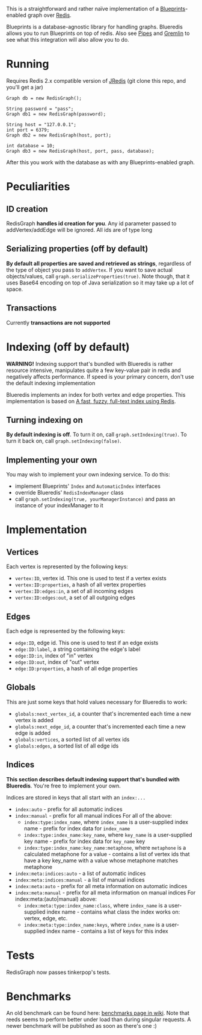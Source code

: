 This is a straightforward and rather naïve implementation of a [Blueprints](http://blueprints.tinkerpop.com/)-enabled
graph over [Redis](http://code.google.com/p/redis/).

Blueprints is a database-agnostic library for handling graphs. Blueredis allows you to run Blueprints on top of redis.
Also see [Pipes](http://pipes.tinkerpop.com/) and [Gremlin](http://gremlin.tinkerpop.com/) to see what this integration
will also allow you to do.

Running
===

Requires Redis 2.x compatible version of [JRedis](http://github.com/alphazero/jredis) (git clone this repo, and you'll get a jar)


    Graph db = new RedisGraph();
    
    String password = "pass";
    Graph db1 = new RedisGraph(password);

    String host = "127.0.0.1";
    int port = 6379;
    Graph db2 = new RedisGraph(host, port);

    int database = 10;
    Graph db3 = new RedisGraph(host, port, pass, database);

After this you work with the database as with any Blueprints-enabled graph.

Peculiarities
===

ID creation
---

RedisGraph **handles id creation for you**. Any id parameter passed to addVertex/addEdge will be ignored. All ids are
of type long

Serializing properties (off by default)
---

**By default all properties are saved and retrieved as strings**, regardless of the type of object you pass to
`addVertex`. If you want to save actual objects/values, call `graph.serializeProperties(true)`. Note though, that it
uses Base64 encoding on top of Java serialization so it may take up a lot of space.

Transactions
---

Currently **transactions are not supported**

Indexing (off by default)
===

**WARNING!** Indexing support that's bundled with Blueredis is rather resource intensive, manipulates quite a few
key-value pair in redis and negatively affects performance. If speed is your primary concern, don't use the default
indexing implementation

Blueredis implements an index for both vertex and edge properties. This implementation is based on
[A fast, fuzzy, full-text index using Redis](http://playnice.ly/blog/2010/05/05/a-fast-fuzzy-full-text-index-using-redis/).

Turning indexing on
---

**By default indexing is off**. To turn it on, call `graph.setIndexing(true)`. To turn it back on, call `graph.setIndexing(false)`.

Implementing your own
---

You may wish to implement your own indexing service. To do this:

* implement Blueprints' `Index` and `AutomaticIndex` interfaces
* override Blueredis' `RedisIndexManager` class
* call `graph.setIndexing(true, yourManagerInstance)` and pass an instance of your indexManager to it

Implementation
===

Vertices
---

Each vertex is represented by the following keys:

* `vertex:ID`, vertex id. This one is used to test if a vertex exists
* `vertex:ID:properties`, a hash of all vertex properties
* `vertex:ID:edges:in`, a set of all incoming edges
* `vertex:ID:edges:out`, a set of all outgoing edges

Edges
---

Each edge is represented by the following keys:

* `edge:ID`, edge id. This one is used to test if an edge exists
* `edge:ID:label`, a string containing the edge's label
* `edge:ID:in`, index of "in" vertex
* `edge:ID:out`, index of "out" vertex
* `edge:ID:properties`, a hash of all edge properties

Globals
---

This are just some keys that hold values necessary for Blueredis to work:

* `globals:next_vertex_id`, a counter that's incremented each time a new vertex is added
* `globals:next_edge_id`, a counter that's incremented each time a new edge is added
* `globals:vertices`, a sorted list of all vertex ids
* `globals:edges`, a sorted list of all edge ids

Indices
---
**This section describes default indexing support that's bundled with Blueredis**. You're free to implement your own.

 Indices are stored in keys that all start with an `index:...`

* `index:auto` - prefix for all automatic indices
* `index:manual` - prefix for all manual indices
   For all of the above:
    * `index:type:index_name`, where `index_name` is a user-supplied index name - prefix for index data for `index_name`
    * `index:type:index_name:key_name`, where `key_name` is a user-supplied key name - prefix for index data for `key_name` key
    * `index:type:index_name:key_name:metaphone`, where `metaphone` is a calculated metaphone for a value - contains
       a  list of vertex ids that have a key key_name with a value whose metaphone matches metaphone
* `index:meta:indices:auto` - a list of automatic indices
* `index:meta:indices:manual` - a list of manual indices
* `index:meta:auto` - prefix for all meta information on automatic indices
* `index:meta:manual` - prefix for all meta information on manual indices
   For index:meta:(auto|manual) above:
    * `index:meta:type:index_name:class`, where `index_name` is a user-supplied index name - contains what class
      the index works on: vertex, edge, etc.
    * `index:meta:type:index_name:keys`, where `index_name` is a user-supplied index name - contains a list of keys
      for this index

Tests
===

RedisGraph now passes tinkerpop's tests.


Benchmarks
===

An old benchmark can be found here: [benchmarks page in wiki](http://github.com/dmitriid/blueredis/wiki). Note that reeds
seems to perform better under load than during singular requests. A newer benchmark will be published as soon as there's one :)
